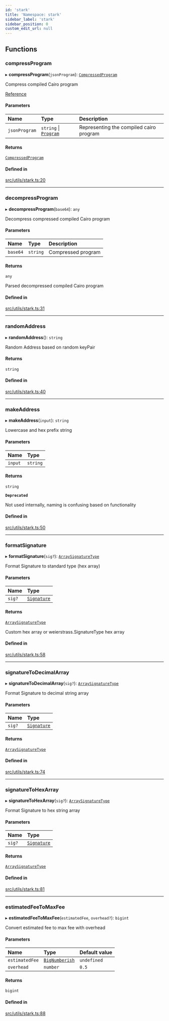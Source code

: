 ```yaml
---
id: 'stark'
title: 'Namespace: stark'
sidebar_label: 'stark'
sidebar_position: 0
custom_edit_url: null
---
```


## Functions

### compressProgram

▸ **compressProgram**(`jsonProgram`): [`CompressedProgram`](types.md#compressedprogram)

Compress compiled Cairo program

[Reference](https://github.com/starkware-libs/cairo-lang/blob/master/src/starkware/starknet/services/api/gateway/transaction.py#L54-L58)

#### Parameters

| Name          | Type                                                    | Description                             |
| :------------ | :------------------------------------------------------ | :-------------------------------------- |
| `jsonProgram` | `string` \| [`Program`](../interfaces/types.Program.md) | Representing the compiled cairo program |

#### Returns

[`CompressedProgram`](types.md#compressedprogram)

#### Defined in

[src/utils/stark.ts:20](https://github.com/starknet-io/starknet.js/blob/v5.29.0/src/utils/stark.ts#L20)

---

### decompressProgram

▸ **decompressProgram**(`base64`): `any`

Decompress compressed compiled Cairo program

#### Parameters

| Name     | Type     | Description        |
| :------- | :------- | :----------------- |
| `base64` | `string` | Compressed program |

#### Returns

`any`

Parsed decompressed compiled Cairo program

#### Defined in

[src/utils/stark.ts:31](https://github.com/starknet-io/starknet.js/blob/v5.29.0/src/utils/stark.ts#L31)

---

### randomAddress

▸ **randomAddress**(): `string`

Random Address based on random keyPair

#### Returns

`string`

#### Defined in

[src/utils/stark.ts:40](https://github.com/starknet-io/starknet.js/blob/v5.29.0/src/utils/stark.ts#L40)

---

### makeAddress

▸ **makeAddress**(`input`): `string`

Lowercase and hex prefix string

#### Parameters

| Name    | Type     |
| :------ | :------- |
| `input` | `string` |

#### Returns

`string`

**`Deprecated`**

Not used internally, naming is confusing based on functionality

#### Defined in

[src/utils/stark.ts:50](https://github.com/starknet-io/starknet.js/blob/v5.29.0/src/utils/stark.ts#L50)

---

### formatSignature

▸ **formatSignature**(`sig?`): [`ArraySignatureType`](types.md#arraysignaturetype)

Format Signature to standard type (hex array)

#### Parameters

| Name   | Type                              |
| :----- | :-------------------------------- |
| `sig?` | [`Signature`](types.md#signature) |

#### Returns

[`ArraySignatureType`](types.md#arraysignaturetype)

Custom hex array or weierstrass.SignatureType hex array

#### Defined in

[src/utils/stark.ts:58](https://github.com/starknet-io/starknet.js/blob/v5.29.0/src/utils/stark.ts#L58)

---

### signatureToDecimalArray

▸ **signatureToDecimalArray**(`sig?`): [`ArraySignatureType`](types.md#arraysignaturetype)

Format Signature to decimal string array

#### Parameters

| Name   | Type                              |
| :----- | :-------------------------------- |
| `sig?` | [`Signature`](types.md#signature) |

#### Returns

[`ArraySignatureType`](types.md#arraysignaturetype)

#### Defined in

[src/utils/stark.ts:74](https://github.com/starknet-io/starknet.js/blob/v5.29.0/src/utils/stark.ts#L74)

---

### signatureToHexArray

▸ **signatureToHexArray**(`sig?`): [`ArraySignatureType`](types.md#arraysignaturetype)

Format Signature to hex string array

#### Parameters

| Name   | Type                              |
| :----- | :-------------------------------- |
| `sig?` | [`Signature`](types.md#signature) |

#### Returns

[`ArraySignatureType`](types.md#arraysignaturetype)

#### Defined in

[src/utils/stark.ts:81](https://github.com/starknet-io/starknet.js/blob/v5.29.0/src/utils/stark.ts#L81)

---

### estimatedFeeToMaxFee

▸ **estimatedFeeToMaxFee**(`estimatedFee`, `overhead?`): `bigint`

Convert estimated fee to max fee with overhead

#### Parameters

| Name           | Type                                    | Default value |
| :------------- | :-------------------------------------- | :------------ |
| `estimatedFee` | [`BigNumberish`](types.md#bignumberish) | `undefined`   |
| `overhead`     | `number`                                | `0.5`         |

#### Returns

`bigint`

#### Defined in

[src/utils/stark.ts:88](https://github.com/starknet-io/starknet.js/blob/v5.29.0/src/utils/stark.ts#L88)
